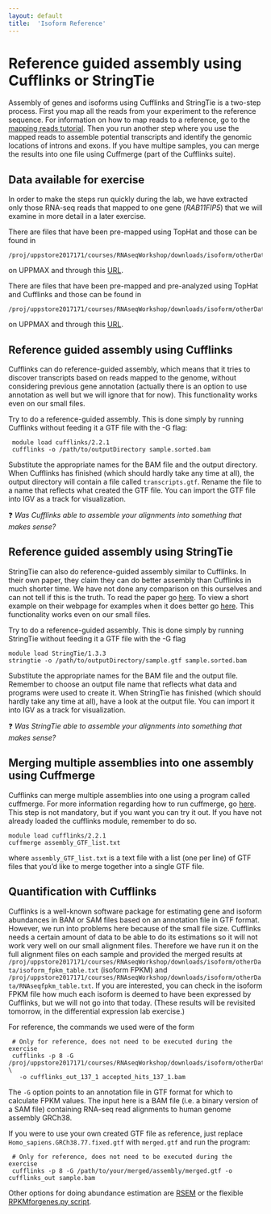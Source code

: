 ```yaml
---
layout: default
title:  'Isoform Reference'
---
```


# Reference guided assembly using Cufflinks or StringTie

Assembly of genes and isoforms using Cufflinks and StringTie is a two-step process. 
First you map all the reads from your experiment to the reference sequence. For information on how to map reads to a reference, go to the [mapping reads tutorial](mapping_reads). Then you run another step where you use the mapped reads to assemble potential transcripts and identify the genomic locations of introns and exons.  If you have multipe samples, you can merge the results into one file using Cuffmerge (part of the Cufflinks suite).


## Data available for exercise

In order to make the steps run quickly during the lab, we have extracted only those RNA-seq reads that mapped to one gene (*RAB11FIP5*)
that we will examine in more detail in a later exercise. 

There are files that have been pre-mapped using TopHat and those can be found in

	/proj/uppstore2017171/courses/RNAseqWorkshop/downloads/isoform/otherData/refBasedAssembly/RAB11FIP5/BAMfiles

on UPPMAX and through this [URL](https://export.uppmax.uu.se/b2013006/downloads/courses/RNAseqWorkshop/isoform/otherData/refBasedAssembly/RAB11FIP5/BAMfiles).

There are files that have been pre-mapped and pre-analyzed using TopHat and Cufflinks and those can be found in

	/proj/uppstore2017171/courses/RNAseqWorkshop/downloads/isoform/otherData/refBasedAssembly/RAB11FIP5/GTFfiles
	
on UPPMAX and through this [URL](https://export.uppmax.uu.se/b2013006/downloads/courses/RNAseqWorkshop/isoform/otherData/refBasedAssembly/RAB11FIP5/GTFfiles).
 

## Reference guided assembly using Cufflinks

Cufflinks can do reference-guided assembly, which means that it tries to discover transcripts based on reads mapped to the genome, without considering previous gene annotation (actually there is an option to use annotation as well but we will ignore that for now).
This functionality works even on our small files.

Try to do a reference-guided assembly. This is done simply by running Cufflinks 
without feeding it a GTF file with the -G flag:

     module load cufflinks/2.2.1
     cufflinks -o /path/to/outputDirectory sample.sorted.bam

Substitute the appropriate names for the BAM file and the output directory. When 
Cufflinks has finished (which should hardly take any time at all), the output 
directory will contain a file called ``transcripts.gtf``. Rename the file to a 
name that reflects what created the GTF file.  You can import the GTF file into
IGV as a track for visualization.

&#10067; *Was Cufflinks able to assemble your alignments into something that makes sense?*
 
 
## Reference guided assembly using StringTie

StringTie can also do reference-guided assembly similar to Cufflinks. In their own paper, they claim they can do better assembly than Cufflinks in much shorter time. We have not done any comparison on this ourselves and can not tell if this is the truth. To read the paper go [here](http://www.nature.com/nbt/journal/vaop/ncurrent/full/nbt.3122.html). To view a short example on their webpage for examples when it does better go [here](http://ccb.jhu.edu/software/stringtie/#tab3). This functionality works even on our small files.  

Try to do a reference-guided assembly. This is done simply by running StringTie 
without feeding it a GTF file with the -G flag

	module load StringTie/1.3.3
	stringtie -o /path/to/outputDirectory/sample.gtf sample.sorted.bam

Substitute the appropriate names for the BAM file and the output file.
Remember to choose an output file name that reflects what data and programs were used to create it.
When StringTie has finished (which should hardly take any time at all), have a look at the output file.
You can import it into IGV as a track for visualization.

&#10067; *Was StringTie able to assemble your alignments into something that makes sense?*
 

## Merging multiple assemblies into one assembly using Cuffmerge

Cufflinks can merge multiple assemblies into one using a program called cuffmerge. For more information regarding how to run cuffmerge, go [here](http://cole-trapnell-lab.github.io/cufflinks/cuffmerge/). 
This step is not mandatory, but if you want you can try it out. If you have not already loaded the cufflinks module, remember to do so. 

    module load cufflinks/2.2.1
	cuffmerge assembly_GTF_list.txt
	
where ``assembly_GTF_list.txt`` is a text file with a list (one per line) of GTF files that you’d like to merge together into a single GTF file.


## Quantification with Cufflinks

Cufflinks is a well-known software package for estimating gene and isoform abundances in BAM or SAM files based on an annotation file in GTF format. However, we run into problems here because of the small file size. Cufflinks needs a certain amount of data to be able to do its estimations so it will not work very well on our small alignment files. Therefore we have run it on the full alignment files on each sample and provided the merged results at ``/proj/uppstore2017171/courses/RNAseqWorkshop/downloads/isoform/otherData/isoform_fpkm_table.txt``
(isoform FPKM) and ``/proj/uppstore2017171/courses/RNAseqWorkshop/downloads/isoform/otherData/RNAseqfpkm_table.txt``.
If you are interested, you can check in the isoform FPKM file how much each isoform 
is deemed to have been expressed by Cufflinks, but we will not go into that today. 
(These results will be revisited tomorrow, in the differential expression lab exercise.)

For reference, the commands we used were of the form

     # Only for reference, does not need to be executed during the exercise
     cufflinks -p 8 -G /proj/uppstore2017171/courses/RNAseqWorkshop/downloads/isoform/otherData/Homo_sapiens.GRCh38.77.fixed.gtf \
	   -o cufflinks_out_137_1 accepted_hits_137_1.bam

The ``-G`` option points to an annotation file in GTF format for which to calculate
FPKM values. The input here is a BAM file (i.e. a binary version of a SAM file) containing RNA-seq read alignments to human genome assembly GRCh38.  

If you were to use your own created GTF file as reference, just replace ``Homo_sapiens.GRCh38.77.fixed.gtf`` with ``merged.gtf`` and run the program:

     # Only for reference, does not need to be executed during the exercise
     cufflinks -p 8 -G /path/to/your/merged/assembly/merged.gtf -o cufflinks_out sample.bam

Other options for doing abundance estimation are [RSEM](http://deweylab.biostat.wisc.edu/rsem/) or the flexible [RPKMforgenes.py script](http://sandberg.cmb.ki.se/media/data/rnaseq/instructions-rpkmforgenes.html).








